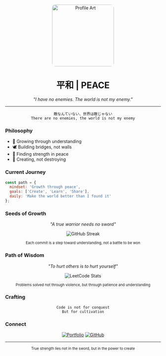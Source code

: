 <!-- Header -->
<div align="center">
<img src="https://hebbkx1anhila5yf.public.blob.vercel-storage.com/artworks-qjyLDaD49oQH7VAB-hdfuXQ-t500x500-HnwD9S8tGUAyofNhsJjF6sICFNlUOZ.webp" width="200" alt="Profile Art" style="border-radius: 10px;"/>
</div>

<h1 align="center">平和 | PEACE</h1>

<p align="center">
  <em>"I have no enemies. The world is not my enemy."</em>
</p>

---

<div align="center">

```
敵なんていない、世界は敵じゃない
There are no enemies, the world is not my enemy
```

</div>

### Philosophy

- 🌱 Growing through understanding
- 🕊️ Building bridges, not walls
- 🌊 Finding strength in peace
- 🌿 Creating, not destroying

### Current Journey

```js
const path = {
  mindset: 'Growth through peace',
  goals: ['Create', 'Learn', 'Share'],
  daily: 'Make the world better than I found it'
};
```

### Seeds of Growth

<div align="center">
<p><em>"A true warrior needs no sword"</em></p>

<!-- Replace username with your GitHub username -->
<img src="https://github-readme-streak-stats.herokuapp.com/?user=suvamneog&theme=tokyonight&hide_border=true&background=00000000&stroke=626970&ring=626970&fire=A0522D&currStreakNum=626970&sideNums=626970&currStreakLabel=A0522D&sideLabels=626970&dates=626970" alt="GitHub Streak" />

<sub>Each commit is a step toward understanding, not a battle to be won</sub>
</div>

### Path of Wisdom

<div align="center">
<p><em>"To hurt others is to hurt yourself"</em></p>

<!-- Replace username with your LeetCode username -->
<img src="https://leetcard.jacoblin.cool/suvamneog?theme=nord&font=Noto%20Sans&ext=heatmap&border=0&radius=20&hide_title=true" alt="LeetCode Stats" />

<sub>Problems solved not through violence, but through patience and understanding</sub>
</div>

### Crafting

<div align="center">

```
Code is not for conquest
But for cultivation
```

</div>

### Connect

<div align="center">

[![Portfolio](https://img.shields.io/badge/Portfolio-626970?style=for-the-badge&logo=About.me&logoColor=white)](https://your-portfolio.com)
[![GitHub](https://img.shields.io/badge/GitHub-626970?style=for-the-badge&logo=github&logoColor=white)](https://github.com/your-username)

</div>

---

<div align="center">
  <sub>True strength lies not in the sword, but in the power to create</sub>
</div>
